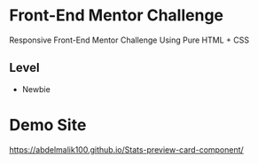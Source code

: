 # Front-End Mentor Challenge

Responsive Front-End Mentor Challenge Using Pure HTML + CSS

## Level

- Newbie

# Demo Site
https://abdelmalik100.github.io/Stats-preview-card-component/
